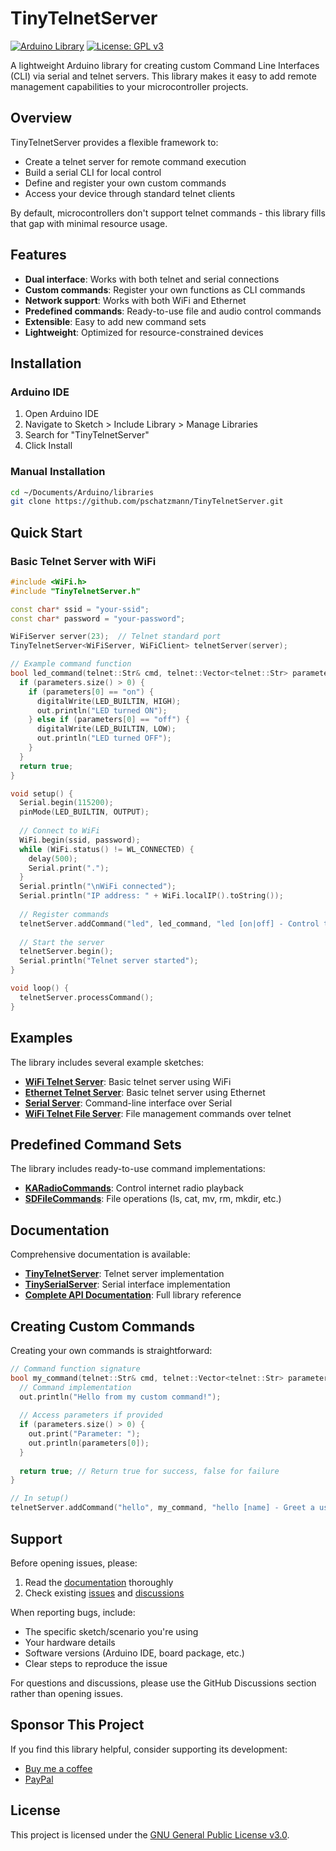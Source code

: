 # TinyTelnetServer

[![Arduino Library](https://img.shields.io/badge/Arduino-Library-blue.svg)](https://www.arduino.cc/reference/en/libraries/)
[![License: GPL v3](https://img.shields.io/badge/License-GPLv3-blue.svg)](https://www.gnu.org/licenses/gpl-3.0)

A lightweight Arduino library for creating custom Command Line Interfaces (CLI) via serial and telnet servers. This library makes it easy to add remote management capabilities to your microcontroller projects.

## Overview

TinyTelnetServer provides a flexible framework to:
- Create a telnet server for remote command execution
- Build a serial CLI for local control
- Define and register your own custom commands
- Access your device through standard telnet clients

By default, microcontrollers don't support telnet commands - this library fills that gap with minimal resource usage.

## Features

- **Dual interface**: Works with both telnet and serial connections
- **Custom commands**: Register your own functions as CLI commands
- **Network support**: Works with both WiFi and Ethernet
- **Predefined commands**: Ready-to-use file and audio control commands
- **Extensible**: Easy to add new command sets
- **Lightweight**: Optimized for resource-constrained devices

## Installation

### Arduino IDE

1. Open Arduino IDE
2. Navigate to Sketch > Include Library > Manage Libraries
3. Search for "TinyTelnetServer"
4. Click Install

### Manual Installation

```bash
cd ~/Documents/Arduino/libraries
git clone https://github.com/pschatzmann/TinyTelnetServer.git

```

## Quick Start

### Basic Telnet Server with WiFi

```cpp
#include <WiFi.h>
#include "TinyTelnetServer.h"

const char* ssid = "your-ssid";
const char* password = "your-password";

WiFiServer server(23);  // Telnet standard port
TinyTelnetServer<WiFiServer, WiFiClient> telnetServer(server);

// Example command function
bool led_command(telnet::Str& cmd, telnet::Vector<telnet::Str> parameters, Print& out, TinySerialServer* self) {
  if (parameters.size() > 0) {
    if (parameters[0] == "on") {
      digitalWrite(LED_BUILTIN, HIGH);
      out.println("LED turned ON");
    } else if (parameters[0] == "off") {
      digitalWrite(LED_BUILTIN, LOW);
      out.println("LED turned OFF");
    }
  }
  return true;
}

void setup() {
  Serial.begin(115200);
  pinMode(LED_BUILTIN, OUTPUT);
  
  // Connect to WiFi
  WiFi.begin(ssid, password);
  while (WiFi.status() != WL_CONNECTED) {
    delay(500);
    Serial.print(".");
  }
  Serial.println("\nWiFi connected");
  Serial.println("IP address: " + WiFi.localIP().toString());
  
  // Register commands
  telnetServer.addCommand("led", led_command, "led [on|off] - Control the LED");
  
  // Start the server
  telnetServer.begin();
  Serial.println("Telnet server started");
}

void loop() {
  telnetServer.processCommand();
}
```

## Examples

The library includes several example sketches:

- **[WiFi Telnet Server](/examples/wifi-telnet-server/wifi-telnet-server.ino)**: Basic telnet server using WiFi
- **[Ethernet Telnet Server](/examples/ethernet-telnet-server/ethernet-telnet-server.ino)**: Basic telnet server using Ethernet
- **[Serial Server](/examples/serial-server/serial-server.ino)**: Command-line interface over Serial
- **[WiFi Telnet File Server](/examples/wifi-telnet-fileserver/wifi-telnet-fileserver.ino)**: File management commands over telnet

## Predefined Command Sets

The library includes ready-to-use command implementations:

- **[KARadioCommands](https://pschatzmann.github.io/TinyTelnetServer/html/classtelnet_1_1_k_a_radio_commands.html)**: Control internet radio playback
- **[SDFileCommands](https://pschatzmann.github.io/TinyTelnetServer/html/classtelnet_1_1_s_d_file_commands.html)**: File operations (ls, cat, mv, rm, mkdir, etc.)

## Documentation

Comprehensive documentation is available:

- **[TinyTelnetServer](https://pschatzmann.github.io/TinyTelnetServer/html/class_tiny_telnet_server.html)**: Telnet server implementation
- **[TinySerialServer](https://pschatzmann.github.io/TinyTelnetServer/html/class_tiny_serial_server.html)**: Serial interface implementation
- **[Complete API Documentation](https://pschatzmann.github.io/TinyTelnetServer/html/namespaces.html)**: Full library reference

## Creating Custom Commands

Creating your own commands is straightforward:

```cpp
// Command function signature
bool my_command(telnet::Str& cmd, telnet::Vector<telnet::Str> parameters, Print& out, TinySerialServer* self) {
  // Command implementation
  out.println("Hello from my custom command!");
  
  // Access parameters if provided
  if (parameters.size() > 0) {
    out.print("Parameter: ");
    out.println(parameters[0]);
  }
  
  return true; // Return true for success, false for failure
}

// In setup()
telnetServer.addCommand("hello", my_command, "hello [name] - Greet a user");
```

## Support

Before opening issues, please:

1. Read the [documentation](https://pschatzmann.github.io/TinyTelnetServer/html/index.html) thoroughly
2. Check existing [issues](https://github.com/pschatzmann/TinyTelnetServer/issues) and [discussions](https://github.com/pschatzmann/TinyTelnetServer/discussions)

When reporting bugs, include:
- The specific sketch/scenario you're using
- Your hardware details
- Software versions (Arduino IDE, board package, etc.)
- Clear steps to reproduce the issue

For questions and discussions, please use the GitHub Discussions section rather than opening issues.

## Sponsor This Project

If you find this library helpful, consider supporting its development:

- [Buy me a coffee](https://www.buymeacoffee.com/philschatzh)
- [PayPal](https://paypal.me/pschatzmann?country.x=CH&locale.x=en_US)

## License

This project is licensed under the [GNU General Public License v3.0](https://www.gnu.org/licenses/gpl-3.0).


